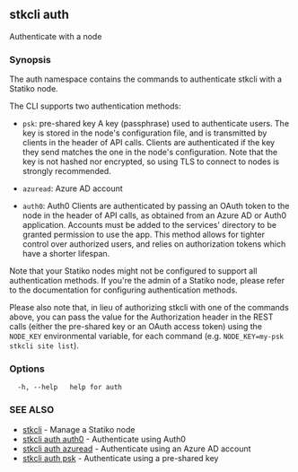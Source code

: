 ## stkcli auth

Authenticate with a node

### Synopsis

The auth namespace contains the commands to authenticate stkcli with a Statiko node.

The CLI supports two authentication methods:

- `psk`: pre-shared key
  A key (passphrase) used to authenticate users. The key is stored in the node's configuration file, and is transmitted by clients in the header of API calls. Clients are authenticated if the key they send matches the one in the node's configuration.
  Note that the key is not hashed nor encrypted, so using TLS to connect to nodes is strongly recommended.

- `azuread`: Azure AD account
- `auth0`: Auth0
  Clients are authenticated by passing an OAuth token to the node in the header of API calls, as obtained from an Azure AD or Auth0 application. Accounts must be added to the services' directory to be granted permission to use the app.
  This method allows for tighter control over authorized users, and relies on authorization tokens which have a shorter lifespan.

Note that your Statiko nodes might not be configured to support all authentication methods.
If you're the admin of a Statiko node, please refer to the documentation for configuring authentication methods.

Please also note that, in lieu of authorizing stkcli with one of the commands above, you can pass the value for the Authorization header in the REST calls (either the pre-shared key or an OAuth access token) using the `NODE_KEY` environmental variable, for each command (e.g. `NODE_KEY=my-psk stkcli site list`).


### Options

```
  -h, --help   help for auth
```

### SEE ALSO

* [stkcli](stkcli.md)	 - Manage a Statiko node
* [stkcli auth auth0](stkcli_auth_auth0.md)	 - Authenticate using Auth0
* [stkcli auth azuread](stkcli_auth_azuread.md)	 - Authenticate using an Azure AD account
* [stkcli auth psk](stkcli_auth_psk.md)	 - Authenticate using a pre-shared key

